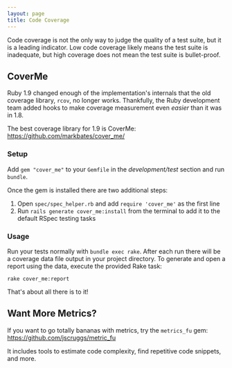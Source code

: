 ```yaml
---
layout: page
title: Code Coverage
---
```


Code coverage is not the only way to judge the quality of a test suite, but it is a leading indicator. Low code coverage likely means the test suite is inadequate, but high coverage does not mean the test suite is bullet-proof.

## CoverMe

Ruby 1.9 changed enough of the implementation's internals that the old coverage library, `rcov`, no longer works. Thankfully, the Ruby development team added hooks to make coverage measurement even _easier_ than it was in 1.8.

The best coverage library for 1.9 is CoverMe: https://github.com/markbates/cover_me/

### Setup

Add `gem "cover_me"` to your `Gemfile` in the _development/test_ section and run `bundle`.

Once the gem is installed there are two additional steps:

1. Open `spec/spec_helper.rb` and add `require 'cover_me'` as the first line
2. Run `rails generate cover_me:install` from the terminal to add it to the default RSpec testing tasks

### Usage

Run your tests normally with `bundle exec rake`. After each run there will be a coverage data file output in your project directory. To generate and open a report using the data, execute the provided Rake task:

    rake cover_me:report

That's about all there is to it!

## Want More Metrics?

If you want to go totally bananas with metrics, try the `metrics_fu` gem: https://github.com/jscruggs/metric_fu

It includes tools to estimate code complexity, find repetitive code snippets, and more.